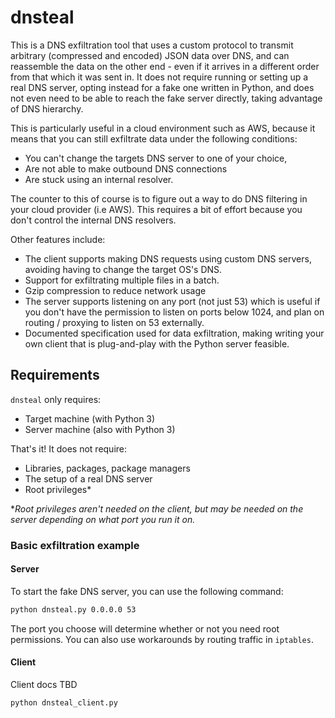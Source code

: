 # dnsteal

This is a DNS exfiltration tool that uses a custom protocol to transmit arbitrary (compressed and encoded) JSON data over DNS, and can reassemble the data on the other end - even if it arrives in a different order from that which it was sent in. It does not require running or setting up a real DNS server, opting instead for a fake one written in Python, and does not even need to be able to reach the fake server directly, taking advantage of DNS hierarchy. 

This is particularly useful in a cloud environment such as AWS, because it means that you can still exfiltrate data under the following conditions:

  * You can't change the targets DNS server to one of your choice,
  * Are not able to make outbound DNS connections 
  * Are stuck using an internal resolver.

The counter to this of course is to figure out a way to do DNS filtering in your cloud provider (i.e AWS). This requires a bit of effort because you don't control the internal DNS resolvers.

Other features include:
  * The client supports making DNS requests using custom DNS servers, avoiding having to change the target OS's DNS.
  * Support for exfiltrating multiple files in a batch.
  * Gzip compression to reduce network usage
  * The server supports listening on any port (not just 53) which is useful if you don't have the permission to listen on ports below 1024, and plan on routing / proxying to listen on 53 externally.
  * Documented specification used for data exfiltration, making writing your own client that is plug-and-play with the Python server feasible.

## Requirements

`dnsteal` only requires:

 * Target machine (with Python 3)
 * Server machine (also with Python 3)

That's it! It does not require:

* Libraries, packages, package managers
* The setup of a real DNS server
* Root privileges*

\**Root privileges aren't needed on the client, but may be needed on the server depending on what port you run it on.* 

### Basic exfiltration example

#### Server
To start the fake DNS server, you can use the following command:

```bash
python dnsteal.py 0.0.0.0 53
```

The port you choose will determine whether or not you need root permissions. You can also use workarounds by routing traffic in `iptables`.

#### Client

Client docs TBD
```
python dnsteal_client.py
```
